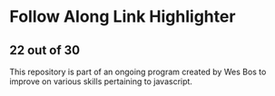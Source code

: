 # Follow Along Link Highlighter
## 22 out of 30
This repository is part of an ongoing program created by Wes Bos to improve on various skills pertaining to javascript.
